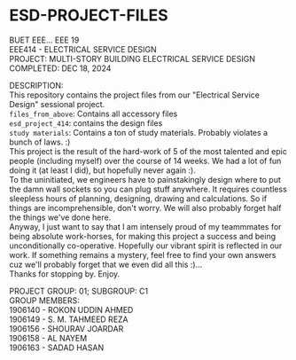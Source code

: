 # ESD-PROJECT-FILES
BUET EEE... EEE 19<br/>
EEE414 - ELECTRICAL SERVICE DESIGN<br/>
PROJECT: MULTI-STORY BUILDING ELECTRICAL SERVICE DESIGN<br/>
COMPLETED: DEC 18, 2024<br/>

DESCRIPTION:<br/>
This repository contains the project files from our "Electrical Service Design" sessional project.<br/>
`files_from_above`: Contains all accessory files<br/>
`esd_project_414`: contains the design files<br/>
`study materials`: Contains a ton of study materials. Probably violates a bunch of laws. :)<br/>
This project is the result of the hard-work of 5 of the most talented and epic people (including myself) over the course of 14 weeks. We had a lot of fun doing it (at least I did), but hopefully never again :).<br/>
To the uninitiated, we engineers have to painstakingly design where to put the damn wall sockets so you can plug stuff anywhere. It requires countless sleepless hours of planning, designing, drawing and calculations. So if things are incomprehensible, don't worry. We will also probably forget half the things we've done here.<br/>
Anyway, I just want to say that I am intensely proud of my teammmates for being absolute work-horses, for making this project a success and being unconditionally co-operative. Hopefully our vibrant spirit is reflected in our work. If something remains a mystery, feel free to find your own answers cuz we'll probably forget that we even did all this :)...<br/>
Thanks for stopping by. Enjoy.<br/>

PROJECT GROUP: 01; SUBGROUP: C1<br/>
GROUP MEMBERS:<br/>
1906140 - ROKON UDDIN AHMED<br/>
1906149 - S. M. TAHMEED REZA<br/>
1906156 - SHOURAV JOARDAR<br/>
1906158 - AL NAYEM<br/>
1906163 - SADAD HASAN<br/>
